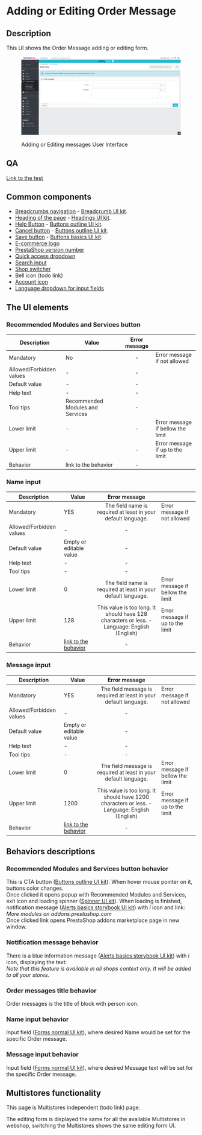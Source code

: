 # Adding or Editing Order Message

## Description

This UI shows the Order Message adding or editing form.

<figure><img src="../../../../../../.gitbook/assets/image (45).png" alt="Adding or Editing messages User Interface"><figcaption><p>Adding or Editing messages User Interface</p></figcaption></figure>

## QA&#x20;

[Link to the test](https://build.prestashop-project.org/test-scenarios/scenarios/core/functional/bo/customer-service/order-messages.html)

## Common components <a href="#common-components" id="common-components"></a>

* [Breadcrumbs navigation](../../../../common-components/breadcrumbs.md) - [Breadcrumb UI kit](https://build.prestashop.com/prestashop-ui-kit/?path=/story/breadcrumb--breadcrumb).
* [Heading of the page](../../../../common-components/heading-of-the-page.md) - [Headings UI kit](https://build.prestashop.com/prestashop-ui-kit/?path=/story/headings--headings).
* [Help Button](../../../../common-components/help-button.md) - [Buttons outline UI kit](https://build.prestashop.com/prestashop-ui-kit/?path=/story/buttons--outline).
* [Cancel button](../../../../common-components/cancel-button.md) - [Buttons outline UI kit](https://build.prestashop.com/prestashop-ui-kit/?path=/story/buttons--outline).
* [Save button](../../../../common-components/save-button.md) - [Buttons basics UI kit](https://build.prestashop-project.org/prestashop-ui-kit/?path=/story/buttons--basics).
* [E-commerce logo ](../../../../common-components/e-commerce-logo.md)
* [PrestaShop version number](../../../../common-components/prestashop-version-number.md)
* [Quick access dropdown ](../../../../common-components/quick-access-dropdown.md)
* [Search input](../../../../common-components/search-input-field.md)
* [Shop switcher](../../../../common-components/shop-switcher.md)
* Bell icon (todo link)
* [Account icon](../../../../common-components/account-icon.md)
* [Language dropdown for input fields](../../../../common-components/language-dropdown-for-input-fields.md)

## The UI elements

### **Recommended Modules and Services button**

<table><thead><tr><th>Description</th><th>Value</th><th align="center">Error message</th><th data-hidden></th></tr></thead><tbody><tr><td>Mandatory</td><td>No</td><td align="center">-</td><td>Error message if not allowed</td></tr><tr><td>Allowed/Forbidden values</td><td>                      -</td><td align="center">-</td><td></td></tr><tr><td>Default value</td><td>                      -</td><td align="center">-</td><td></td></tr><tr><td>Help text</td><td>                      -</td><td align="center">-</td><td></td></tr><tr><td>Tool tips</td><td>Recommended Modules and Services</td><td align="center">-</td><td></td></tr><tr><td>Lower limit</td><td>                      -</td><td align="center">-</td><td>Error message if bellow the limit</td></tr><tr><td>Upper limit</td><td>                      -</td><td align="center">-</td><td>Error message if up to the limit</td></tr><tr><td>Behavior</td><td>link to the behavior</td><td align="center">-</td><td></td></tr></tbody></table>

### **Name** input

<table><thead><tr><th>Description</th><th>Value</th><th align="center">Error message</th><th data-hidden></th></tr></thead><tbody><tr><td>Mandatory</td><td>YES</td><td align="center">The field name is required at least in your default language.</td><td>Error message if not allowed</td></tr><tr><td>Allowed/Forbidden values</td><td>-</td><td align="center">-</td><td></td></tr><tr><td>Default value</td><td>Empty or editable value</td><td align="center">-</td><td></td></tr><tr><td>Help text</td><td>-</td><td align="center">-</td><td></td></tr><tr><td>Tool tips</td><td>-</td><td align="center">-</td><td></td></tr><tr><td>Lower limit</td><td>0</td><td align="center">The field name is required at least in your default language.</td><td>Error message if bellow the limit</td></tr><tr><td>Upper limit</td><td>128</td><td align="center">This value is too long. It should have 128 characters or less. - Language: English (English)</td><td>Error message if up to the limit</td></tr><tr><td>Behavior</td><td><a href="adding-or-editing-order-message.md#name-behavior">link to the behavior</a></td><td align="center">-</td><td></td></tr></tbody></table>

### **Message input**

<table><thead><tr><th>Description</th><th>Value</th><th align="center">Error message</th><th data-hidden></th></tr></thead><tbody><tr><td>Mandatory</td><td>YES</td><td align="center">The field message is required at least in your default language.</td><td>Error message if not allowed</td></tr><tr><td>Allowed/Forbidden values</td><td>-</td><td align="center">-</td><td></td></tr><tr><td>Default value</td><td>Empty or editable value</td><td align="center">-</td><td></td></tr><tr><td>Help text</td><td>-</td><td align="center">-</td><td></td></tr><tr><td>Tool tips</td><td>-</td><td align="center">-</td><td></td></tr><tr><td>Lower limit</td><td>0</td><td align="center">The field message is required at least in your default language.</td><td>Error message if bellow the limit</td></tr><tr><td>Upper limit</td><td>1200</td><td align="center">This value is too long. It should have 1200 characters or less. - Language: English (English)</td><td>Error message if up to the limit</td></tr><tr><td>Behavior</td><td><a href="adding-or-editing-order-message.md#message-behavior">link to the behavior</a></td><td align="center">-</td><td></td></tr></tbody></table>

## Behaviors descriptions

### **Recommended Modules and Services button behavior**

This is CTA button ([Buttons outline UI kit](https://build.prestashop.com/prestashop-ui-kit/?path=/story/buttons--outline)). When hover mouse pointer on it, buttons color changes. \
Once clicked it opens popup with Recommended Modules and Services, exit icon and loading spinner ([Spinner UI kit](https://build.prestashop-project.org/prestashop-ui-kit/?path=/story/spinner--spinner)). When loading is finished, notification message ([Alerts basics storybook UI kit](https://build.prestashop-project.org/prestashop-ui-kit/?path=/story/alerts--basics)) with _i_ icon and link: \
_More modules on addons.prestashop.com_ \
Once clicked link opens PrestaShop addons marketplace page in new window.

### **Notification message behavior**

There is a blue information message ([Alerts basics storybook UI kit](https://build.prestashop-project.org/prestashop-ui-kit/?path=/story/alerts--basics)) with _i_ icon, displaying the text:\
&#x20;_Note that this feature is available in all shops context only. It will be added to all your stores._&#x20;

### Order messages title behavior

Order messages is the title of block with person icon.&#x20;

### **Name input behavior**

Input field ([Forms normal UI kit](https://build.prestashop-project.org/prestashop-ui-kit/?path=/story/forms--normal)), where desired Name would be set for the specific Order message.&#x20;

### **Message input behavior**

Input field ([Forms normal UI kit](https://build.prestashop-project.org/prestashop-ui-kit/?path=/story/forms--normal)), where desired Message text will be set for the specific Order message.

## Multistores functionality

This page is Multistores independent (todo link) page.

The editing form is displayed the same for all the available Multistores in webshop, switching the Multistores shows the same editing form UI.

